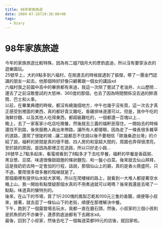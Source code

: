 ```yaml
---
title: 98年家族旅遊
date: 2009-07-26T20:38:00+08
tags:
  - Diary
---
```

# 98年家族旅遊

今年的家族旅遊比較特殊，因為有二姐7個月大的彥鈞底迪，所以沒有要穿泳衣的遊樂園玩。  
25號早上，大約9點多到六福村，在剛進去的時候就遇到了振傑，帶了一團金門認識的朋友一起去，他那個時好好像只顧著跟一個女的講話xd  
六福村我之前國中高中的畢旅都有來過，我這一次除了嘗試了老油井、火山歷險…還去了之前沒敢嘗試的大怒神、360度的那個，也去了因為時間關係沒去過的醉酒筒、巴士和火車。  
以前，在畢業典禮的時候，都沒有繞幾個地方，中午也幾乎沒有買，這一次去才真正感受到裡面的東西，真的都好貴又難吃，香雞排味道還可以，但是，我中午吃的海鮮炒麵、以及其他人吃得東西，都超級難吃的，一個都還一百塊以上…  
晚上，去了一家客家小吃店吃晚餐，然後就去三義的福軒民宿住，一開始去的時候還找不到路，後來服務人員出來帶路，讓所有人都傻眼，因為走了一條長很多雜草的道路，還爬了很陡的坡…讓二姐都忍不住說以後不要相信「歐幾桑遊台灣」的介紹了說，福軒的房間是真的很不錯、四人房的和室超大間的，周圍也弄得很漂亮，至於路的原因，是因為那裡正在造路，所以只好走小路…  
26號早上7點多起床，看電視看到了8點多才下去吃早餐，福軒的早餐是香菇粥、黑豆漿、豆腐、味道很像甜甜圈的條狀麵包、和一盤小白菜。後來就去仙山拜拜，這是我奶奶去時一定會加的行程，話說，那個仙山上的廟，真的是香火鼎盛阿，只不過，要爬很多很多層的階梯就是了。  
那個廟裡有提供仙水給大家喝，所以在爬樓梯的路上，就看到一大堆人都提著空水桶上山，我一開始有點懷疑那個水真的不用煮過就可以喝嗎？後來我還是去喝了一點點，味道真的蠻特別的。  
後來，在山下的市場，買了1斤200塊的鳳梨芯乾和100元三隻的香腸，順便等小叔來，接著，就去逛了一條仙山下的老街，順便在那裡解決中餐。  
下午，跑到了一個露營場去玩水，我都一直在磨石頭，然後，小叔家的三個小孩則是抓魚抓的不亦樂乎，連彥鈞底迪都有下去踢水xd。  
最後，回到了小叔家，然後去吃了一個每道菜都99元的店後，就回家啦。
